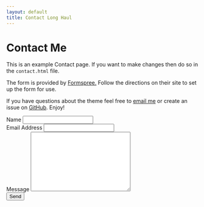 ```yaml
---
layout: default
title: Contact Long Haul
---
```


<div id="contact">
<h1 class="pageTitle">Contact Me</h1>
<div class="contactContent">
<p class="intro">This is an example Contact page. If you want to make changes then do so in the <code>contact.html</code> file.</p>
<p>The form is provided by <a href="http://formspree.io/">Formspree.</a> Follow the directions on their site to set up the form for use.</p>
<p>If you have questions about the theme feel free to <a href="mailto:brimaidesigns@gmail.com">email me</a> or create an issue on <a href="https://github.com/brianmaierjr/long-haul">GitHub</a>. Enjoy!</p>
</div>
<form action="http://formspree.io/freivin12@gmail.com" method="POST">
<label for="name">Name</label>    
<input type="text" id="name" name="name" class="full-width"><br>
<label for="email">Email Address</label>
<input type="email" id="email" name="\_replyto" class="full-width"><br>
<label for="message">Message</label>
<textarea name="message" id="message" cols="30" rows="10" class="full-width"></textarea><br>
<input type="submit" value="Send" class="button">
</form>
</div>
